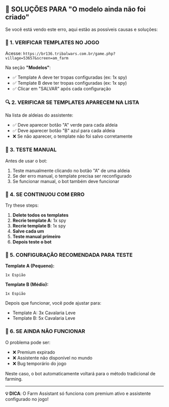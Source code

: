 ## 🔧 SOLUÇÕES PARA "O modelo ainda não foi criado"

Se você está vendo este erro, aqui estão as possíveis causas e soluções:

### 🎯 1. VERIFICAR TEMPLATES NO JOGO

Acesse: `https://br136.tribalwars.com.br/game.php?village=53657&screen=am_farm`

Na seção **"Modelos"**:
- ✅ Template A deve ter tropas configuradas (ex: 1x spy)
- ✅ Template B deve ter tropas configuradas (ex: 1x spy)
- ✅ Clicar em "SALVAR" após cada configuração

### 🔍 2. VERIFICAR SE TEMPLATES APARECEM NA LISTA

Na lista de aldeias do assistente:
- ✅ Deve aparecer botão "A" verde para cada aldeia
- ✅ Deve aparecer botão "B" azul para cada aldeia
- ❌ Se não aparecer, o template não foi salvo corretamente

### 🧪 3. TESTE MANUAL

Antes de usar o bot:
1. Teste manualmente clicando no botão "A" de uma aldeia
2. Se der erro manual, o template precisa ser reconfigurado
3. Se funcionar manual, o bot também deve funcionar

### 🔄 4. SE CONTINUOU COM ERRO

Try these steps:

1. **Delete todos os templates**
2. **Recrie template A**: 1x spy
3. **Recrie template B**: 1x spy  
4. **Salve cada um**
5. **Teste manual primeiro**
6. **Depois teste o bot**

### 📝 5. CONFIGURAÇÃO RECOMENDADA PARA TESTE

**Template A (Pequeno):**
```
1x Espião
```

**Template B (Médio):**  
```
1x Espião
```

Depois que funcionar, você pode ajustar para:
- Template A: 3x Cavalaria Leve
- Template B: 5x Cavalaria Leve

### 🚨 6. SE AINDA NÃO FUNCIONAR

O problema pode ser:
- ❌ Premium expirado
- ❌ Assistente não disponível no mundo
- ❌ Bug temporário do jogo

Neste caso, o bot automaticamente voltará para o método tradicional de farming.

---

**💡 DICA**: O Farm Assistant só funciona com premium ativo e assistente configurado no jogo!
